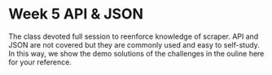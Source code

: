 # Week 5 API & JSON

The class devoted full session to reenforce knowledge of scraper. API and JSON are not covered but they are commonly used and easy to self-study. In this way, we show the demo solutions of the challenges in the ouline here for your reference.
